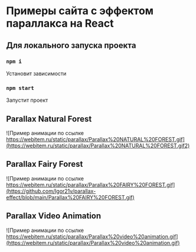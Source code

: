 # Примеры сайта с эффектом параллакса на React

## Для локального запуска проекта

### `npm i`

Установит зависимости

### `npm start`

Запустит проект

## Parallax Natural Forest

![Пример анимации по ссылке https://webitem.ru/static/parallax/Parallax%20NATURAL%20FOREST.gif](https://webitem.ru/static/parallax/Parallax%20NATURAL%20FOREST.gif2)

## Parallax Fairy Forest

![Пример анимации по ссылке https://webitem.ru/static/parallax/Parallax%20FAIRY%20FOREST.gif](https://github.com/Igor21v/parallax-effect/blob/main/Parallax%20FAIRY%20FOREST.gif)

## Parallax Video Animation

![Пример анимации по ссылке https://webitem.ru/static/parallax/Parallax%20video%20animation.gif](https://webitem.ru/static/parallax/Parallax%20video%20animation.gif)
